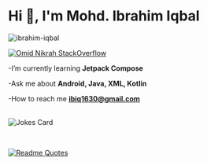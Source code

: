 <h1 align="left">Hi 👋, I'm Mohd. Ibrahim Iqbal</h1>

<p align="left"> <img src="https://komarev.com/ghpvc/?username=ibrahim-iqbal&label=Profile%20views&color=0e75b6&style=flat" alt="ibrahim-iqbal" /> </p>

<!-- <p align="left"> <a href="https://github.com/ryo-ma/github-profile-trophy"><img src="https://github-profile-trophy.vercel.app/?username=ibrahim-iqbal" alt="ibrahim-iqbal" /></a> </p> -->
[![Omid Nikrah StackOverflow](https://github-readme-stackoverflow.vercel.app/?userID=11620930&layout=compact&theme=dark)](https://stackoverflow.com/users/6558042/omid-nikrah)

-I’m currently learning **Jetpack Compose**

-Ask me about **Android, Java, XML, Kotlin**

-How to reach me **ibiq1630@gmail.com**
<br/>
<br/>

<!-- Markdown -->

![Jokes Card](https://readme-jokes.vercel.app/api?hideBorder&theme=gotham)

<br/>

[![Readme Quotes](https://quotes-github-readme.vercel.app/api?type=horizontal&theme=dark)](https://github.com/piyushsuthar/github-readme-quotes)
<br/>
